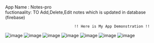 App Name : Notes-pro                                                                                                                                                        
fuctionaality: TO Add,Delete,Edit notes which is updated in database (firebase)


                                   !! Here is My App Demonstration !!
                            
![image](https://github.com/Laxmikant3/Notes-Pro/assets/132117545/9beb0038-b500-4b16-a6d5-adb4445e165b)
![image](https://github.com/Laxmikant3/Notes-Pro/assets/132117545/98654f6a-5881-45f9-9098-3046c877bf55)
![image](https://github.com/Laxmikant3/Notes-Pro/assets/132117545/8d4781d9-0506-476a-a731-df58837717fa)
![image](https://github.com/Laxmikant3/Notes-Pro/assets/132117545/3096ef16-bafd-48f1-9f16-46d2f4faf8d3)
![image](https://github.com/Laxmikant3/Notes-Pro/assets/132117545/f619a0c5-8dff-4028-bebb-7fe44bbdbe7d)
![image](https://github.com/Laxmikant3/Notes-Pro/assets/132117545/1fc2246f-1469-49e4-a880-138e0a946aa9)
![image](https://github.com/Laxmikant3/Notes-Pro/assets/132117545/49a5b808-8f8f-406f-bd09-5367ba7272da)



